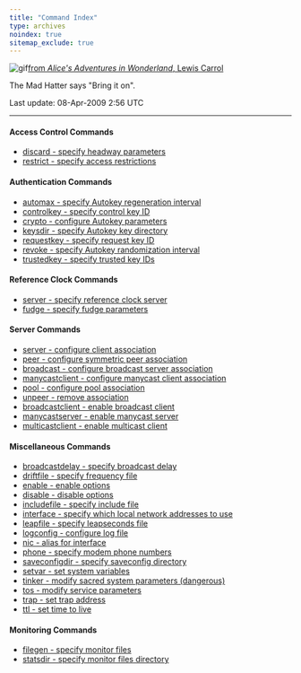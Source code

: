 ```yaml
---
title: "Command Index"
type: archives
noindex: true 
sitemap_exclude: true
---
```



![gif](/documentation/pic/alice38.gif)[from _Alice's Adventures in Wonderland_, Lewis Carrol](/reflib/pictures/)

The Mad Hatter says "Bring it on".

Last update: 08-Apr-2009 2:56 UTC

* * *

#### Access Control Commands

*  [discard - specify headway parameters](/documentation/4.2.6-series/accopt/#discard)
*  [restrict - specify access restrictions](/documentation/4.2.6-series/accopt/#restrict)

#### Authentication Commands

*  [automax - specify Autokey regeneration interval](/documentation/4.2.6-series/authopt/#automax)
*  [controlkey - specify control key ID](/documentation/4.2.6-series/authopt/#controlkey)
*  [crypto - configure Autokey parameters](/documentation/4.2.6-series/authopt/#crypto)
*  [keysdir - specify Autokey key directory](/documentation/4.2.6-series/authopt/#keysdir)
*  [requestkey - specify request key ID](/documentation/4.2.6-series/authopt/#requestkey)
*  [revoke - specify Autokey randomization interval](/documentation/4.2.6-series/authopt/#revoke)
*  [trustedkey - specify trusted key IDs](/documentation/4.2.6-series/authopt/#trustedkey)

#### Reference Clock Commands

*  [server - specify reference clock server](/documentation/4.2.6-series/clockopt/#server)
*  [fudge - specify fudge parameters](/documentation/4.2.6-series/clockopt/#fudge)

#### Server Commands

*  [server - configure client association](/documentation/4.2.6-series/confopt/#server)
*  [peer - configure symmetric peer association](/documentation/4.2.6-series/confopt/#server)
*  [broadcast - configure broadcast server association](/documentation/4.2.6-series/confopt/#server)
*  [manycastclient - configure manycast client association](/documentation/4.2.6-series/confopt/#server)
*  [pool - configure pool association](/documentation/4.2.6-series/confopt/#server)
*  [unpeer - remove association](/documentation/4.2.6-series/confopt/#server)
*  [broadcastclient - enable broadcast client](/documentation/4.2.6-series/confopt/#broadcastclient)
*  [manycastserver - enable manycast server](/documentation/4.2.6-series/confopt/#manycastserver)
*  [multicastclient - enable multicast client](/documentation/4.2.6-series/confopt/#multicastclient)

#### Miscellaneous Commands

*  [broadcastdelay - specify broadcast delay](/documentation/4.2.6-series/miscopt/#broadcastdelay)
*  [driftfile - specify frequency file](/documentation/4.2.6-series/miscopt/#driftfile)
*  [enable - enable options](/documentation/4.2.6-series/miscopt/#enable)
*  [disable - disable options](/documentation/4.2.6-series/miscopt/#enable)
*  [includefile - specify include file](/documentation/4.2.6-series/miscopt/#includefile)
*  [interface - specify which local network addresses to use](/documentation/4.2.6-series/miscopt/#interface)
*  [leapfile - specify leapseconds file](/documentation/4.2.6-series/miscopt/#leapfile)
*  [logconfig - configure log file](/documentation/4.2.6-series/miscopt/#logconfig)
*  [nic - alias for interface](/documentation/4.2.6-series/miscopt/#interface)
*  [phone - specify modem phone numbers](/documentation/4.2.6-series/miscopt/#phone)
*  [saveconfigdir - specify saveconfig directory](/documentation/4.2.6-series/miscopt/#saveconfigdir)
*  [setvar - set system variables](/documentation/4.2.6-series/miscopt/#setvar)
*  [tinker - modify sacred system parameters (dangerous)](/documentation/4.2.6-series/miscopt/#tinker)
*  [tos - modify service parameters](/documentation/4.2.6-series/miscopt/#tos)
*  [trap - set trap address](/documentation/4.2.6-series/miscopt/#trap)
*  [ttl - set time to live](/documentation/4.2.6-series/miscopt/#ttl)

#### Monitoring Commands

*  [filegen - specify monitor files](/documentation/4.2.6-series/monopt/#filegen)
*  [statsdir - specify monitor files directory](/documentation/4.2.6-series/monopt/#monitoring-commands)